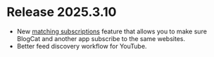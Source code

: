 # Release 2025.3.10

- New [matching subscriptions](/feedmanagement.md) feature that allows you to make sure BlogCat and another app subscribe to the same websites.
- Better feed discovery workflow for YouTube.
